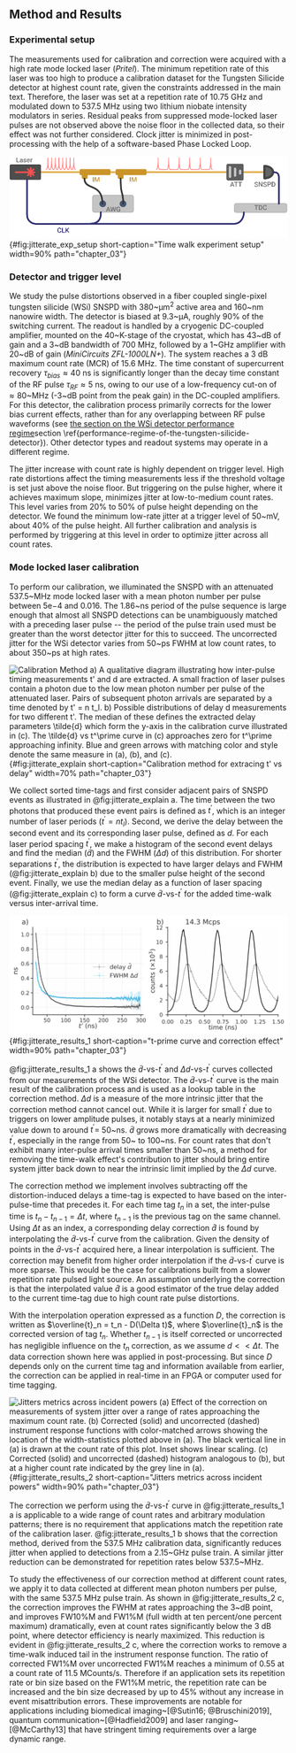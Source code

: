 ## Method and Results

### Experimental setup

The measurements used for calibration and correction were acquired with a high rate mode locked laser (*Pritel*). The minimum repetition rate of this laser was too high to produce a calibration dataset for the Tungsten Silicide detector at highest count rate, given the constraints addressed in the main text. Therefore, the laser was set at a repetition rate of 10.75 GHz and modulated down to 537.5 MHz using two lithium niobate intensity modulators in series. Residual peaks from suppressed mode-locked laser pulses are not observed above the noise floor in the collected data, so their effect was not further considered. Clock jitter is minimized in post-processing with the help of a software-based Phase Locked Loop. 

![**Experimental Setup** CLK: clock synchronization signal; AWG: Arbitrary Waveform Generator (*Keysight*); IM: Intensity Modulator (*IXBlue*); TDC: Time to Digital Converter (*Swabian Instruments*). The extinction ratio of both modulators exceeds 30 dB. ](./figs/supplemental_expirement_light.svg){#fig:jitterate_exp_setup short-caption="Time walk experiment setup" width=90% path="chapter_03"}

### Detector and trigger level

We study the pulse distortions observed in a fiber coupled single-pixel tungsten silicide (WSi) SNSPD with 380~$\mathrm{\upmu m^2}$ active area and 160~nm nanowire width. The detector is biased at 9.3~$\mathrm{\upmu A}$, roughly 90\% of the switching current. The readout is handled by a cryogenic DC-coupled amplifier, mounted on the 40~K-stage of the cryostat, which has 43~dB of gain and a 3~dB bandwidth of 700 MHz, followed by a 1~GHz amplifier with 20~dB of gain (*MiniCircuits ZFL-1000LN+*). The system reaches a $3~\mathrm{dB}$ maximum count rate (MCR) of $15.6~\mathrm{MHz}$. The time constant of supercurrent recovery $\tau_{bias} \approx 40~\mathrm{ns}$ is significantly longer than the decay time constant of the RF pulse $\tau_{RF} \approx 5~\mathrm{ns}$, owing to our use of a low-frequency cut-on of $\approx 80$~MHz (-3~dB point from the peak gain) in the DC-coupled amplifiers. For this detector, the calibration process primarily corrects for the lower bias current effects, rather than for any overlapping between RF pulse waveforms (see <span class='html'>[the section on the WSi detector performance regime](./section_06_extra.md#performance-regime-of-the-tungsten-silicide-detector)</span><span class='latex'>section \ref{performance-regime-of-the-tungsten-silicide-detector}</span>). Other detector types and readout systems may operate in a different regime. 

The jitter increase with count rate is highly dependent on trigger level. High rate distortions affect the timing measurements less if the threshold voltage is set just above the noise floor. 
But triggering on the pulse higher, where it achieves maximum slope, minimizes jitter at low-to-medium count rates. This level varies from 20\% to 50\% of pulse height depending on the detector. We found the minimum low-rate jitter at a trigger level of 50~mV, about 40\% of the pulse height. All further calibration and analysis is performed by triggering at this level in order to optimize jitter across all count rates.

### Mode locked laser calibration

To perform our calibration, we illuminated the SNSPD with an attenuated 537.5~MHz mode locked laser with a mean photon number per pulse between $5\mathrm{e}{-4}$ and $0.016$. The 1.86~ns period of the pulse sequence is large enough that almost all SNSPD detections can be unambiguously matched with a preceding laser pulse -- the period of the pulse train used must be greater than the worst detector jitter for this to succeed. The uncorrected jitter for the WSi detector varies from 50~ps FWHM at low count rates, to about 350~ps at high rates.

![**Calibration Method** a) A qualitative diagram illustrating how inter-pulse timing measurements $t'$ and $d$ are extracted. A small fraction of laser pulses contain a photon due to the low mean photon number per pulse of the attenuated laser. Pairs of subsequent photon arrivals are separated by a time denoted by $t' = n t_l$. b) Possible distributions of delay $d$ measurements for two different $t'$. The median of these defines the extracted delay parameters $\tilde{d}$ which form the y-axis in the calibration curve illustrated in (c). The $\tilde{d}$ vs $t^\prime$ curve in (c) approaches zero for $t^\prime$ approaching infinity. Blue and green arrows with matching color and style denote the same measure in (a), (b), and (c).](./figs/jitterate_explain_light.svg){#fig:jitterate_explain short-caption="Calibration method for extracing t' vs delay" width=70% path="chapter_03"}

We collect sorted time-tags and first consider adjacent pairs of SNSPD events as illustrated in @fig:jitterate_explain a. The time between the two photons that produced these event pairs is defined as $t^\prime$, which is an integer number of laser periods ($t^\prime = n t_{l}$). Second, we derive the delay between the second event and its corresponding laser pulse, defined as $d$. For each laser period spacing $t^\prime$, we make a histogram of the second event delays and find the median ($\tilde{d}$) and the FWHM ($\Delta {d}$) of this distribution. For shorter separations $t^\prime$, the distribution is expected to have larger delays and FWHM (@fig:jitterate_explain b) due to the smaller pulse height of the second event. Finally, we use the median delay as a function of laser spacing (@fig:jitterate_explain c) to form a curve $\tilde{d}$-vs-$t^\prime$ for the added time-walk versus inter-arrival time.

![**t-prime curve and correction effect** (a) Delay and intrinsic jitter curves extracted from the 537.5 MHz pulsed light dataset. (b) Histogram of corrected (black) and uncorrected (dashed grey) time tags from a 2.15 GHz pulse train, corrected using a calibration curve developed with the 537.5 MHz dataset. The improvement affirms that the light modulation used for an application need not match the repetition rate of the calibration laser.](./figs/jitterate_data_ab_light.svg){#fig:jitterate_results_1 short-caption="t-prime curve and correction effect" width=90% path="chapter_03"}

@fig:jitterate_results_1 a shows the $\tilde{d}$-vs-$t^\prime$ and $\Delta d$-vs-$t^\prime$ curves collected from our measurements of the WSi detector. The $\tilde{d}$-vs-$t^\prime$ curve is the main result of the calibration process and is used as a lookup table in the correction method. $\Delta d$ is a measure of the more intrinsic jitter that the correction method cannot cancel out. While it is larger for small $t^\prime$ due to triggers on lower amplitude pulses, it notably stays at a nearly minimized value down to around $t^\prime =$ 50~ns. $\tilde{d}$ grows more dramatically with decreasing $t^\prime$, especially in the range from 50~ to 100~ns. For count rates that don't exhibit many inter-pulse arrival times smaller than 50~ns, a method for removing the time-walk effect's contribution to jitter should bring entire system jitter back down to near the intrinsic limit implied by the $\Delta d$ curve. 

The correction method we implement involves subtracting off the distortion-induced delays a time-tag is expected to have based on the inter-pulse-time that precedes it. For each time tag $t_n$ in a set, the inter-pulse time is $t_n - t_{n-1} = \Delta t$, where $t_{n-1}$ is the previous tag on the same channel. Using $\Delta t$ as an index, a corresponding delay correction $\hat{d}$ is found by interpolating the $\tilde{d}$-vs-$t^\prime$ curve from the calibration. Given the density of points in the $\tilde{d}$-vs-$t^\prime$ acquired here, a linear interpolation is sufficient. The correction may benefit from higher order interpolation if the $\tilde{d}$-vs-$t^\prime$ curve is more sparse. This would be the case for calibrations built from a slower repetition rate pulsed light source.  An assumption underlying the correction is that the interpolated value $\hat{d}$ is a good estimator of the true delay added to the current time-tag due to high count rate pulse distortions.

With the interpolation operation expressed as a function $D$, the correction is written as $\overline{t}_n = t_n - D(\Delta t)$, where $\overline{t}_n$ is the corrected version of tag $t_n$. Whether $t_{n-1}$ is itself corrected or uncorrected has negligible influence on the $t_n$ correction, as we assume $d << \Delta t$. The data correction shown here was applied in post-processing. But since $D$ depends only on the current time tag and information available from earlier, the correction can be applied in real-time in an FPGA or computer used for time tagging.


![**Jitters metrics across incident powers** (a) Effect of the correction on measurements of system jitter over a range of rates approaching the maximum count rate. (b) Corrected (solid) and uncorrected (dashed) instrument response functions with color-matched arrows showing the location of the width-statistics plotted above in (a). The black vertical line in (a) is drawn at the count rate of this plot. Inset shows linear scaling. (c) Corrected (solid) and uncorrected (dashed) histogram analogous to (b), but at a higher count rate indicated by the grey line in (a).](./figs/jitterate_data_c_light.svg){#fig:jitterate_results_2 short-caption="Jitters metrics across incident powers" width=90% path="chapter_03"}


The correction we perform using the $\tilde{d}$-vs-$t^\prime$ curve in @fig:jitterate_results_1 a is applicable to a wide range of count rates and arbitrary modulation patterns; there is no requirement that applications match the repetition rate of the calibration laser. @fig:jitterate_results_1 b shows that the correction method, derived from the 537.5 MHz calibration data, significantly reduces jitter when applied to detections from a 2.15~GHz pulse train. A similar jitter reduction can be demonstrated for repetition rates below 537.5~MHz. 

To study the effectiveness of our correction method at different count rates, we apply it to data collected at different mean photon numbers per pulse, with the same 537.5 MHz pulse train. As shown in @fig:jitterate_results_2 c, the correction improves the FWHM at rates approaching the 3~dB point, and improves FW10\%M and FW1\%M (full width at ten percent/one percent maximum) dramatically, even at count rates significantly below the 3 dB point, where detector efficiency is nearly maximized. This reduction is evident in @fig:jitterate_results_2 c, where the correction works to remove a time-walk induced tail in the instrument response function. The ratio of corrected FW1\%M over uncorrected FW1\%M reaches a minimum of 0.55 at a count rate of 11.5 MCounts/s. Therefore if an application sets its repetition rate or bin size based on the FW1\%M metric, the repetition rate can be increased and the bin size decreased by up to 45\% without any increase in event misattribution errors. These improvements are notable for applications including biomedical imaging~[@Sutin16; @Bruschini2019], quantum communication~[@Hadfield2009] and laser ranging~[@McCarthy13] that have stringent timing requirements over a large dynamic range. 